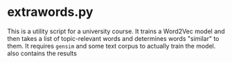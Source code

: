 # extrawords.py

This is a utility script for a university course. It trains a Word2Vec model and then takes a list of topic-relevant words and determines words "similar" to them. It requires `gensim` and some text corpus to actually train the model. also contains the results  
